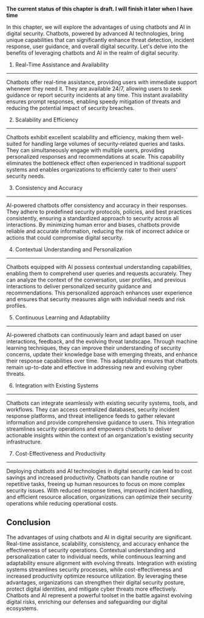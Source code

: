 **The current status of this chapter is draft. I will finish it later when I have time**

In this chapter, we will explore the advantages of using chatbots and AI in digital security. Chatbots, powered by advanced AI technologies, bring unique capabilities that can significantly enhance threat detection, incident response, user guidance, and overall digital security. Let's delve into the benefits of leveraging chatbots and AI in the realm of digital security.

1. Real-Time Assistance and Availability
----------------------------------------

Chatbots offer real-time assistance, providing users with immediate support whenever they need it. They are available 24/7, allowing users to seek guidance or report security incidents at any time. This instant availability ensures prompt responses, enabling speedy mitigation of threats and reducing the potential impact of security breaches.

2. Scalability and Efficiency
-----------------------------

Chatbots exhibit excellent scalability and efficiency, making them well-suited for handling large volumes of security-related queries and tasks. They can simultaneously engage with multiple users, providing personalized responses and recommendations at scale. This capability eliminates the bottleneck effect often experienced in traditional support systems and enables organizations to efficiently cater to their users' security needs.

3. Consistency and Accuracy
---------------------------

AI-powered chatbots offer consistency and accuracy in their responses. They adhere to predefined security protocols, policies, and best practices consistently, ensuring a standardized approach to security across all interactions. By minimizing human error and biases, chatbots provide reliable and accurate information, reducing the risk of incorrect advice or actions that could compromise digital security.

4. Contextual Understanding and Personalization
-----------------------------------------------

Chatbots equipped with AI possess contextual understanding capabilities, enabling them to comprehend user queries and requests accurately. They can analyze the context of the conversation, user profiles, and previous interactions to deliver personalized security guidance and recommendations. This personalized approach enhances user experience and ensures that security measures align with individual needs and risk profiles.

5. Continuous Learning and Adaptability
---------------------------------------

AI-powered chatbots can continuously learn and adapt based on user interactions, feedback, and the evolving threat landscape. Through machine learning techniques, they can improve their understanding of security concerns, update their knowledge base with emerging threats, and enhance their response capabilities over time. This adaptability ensures that chatbots remain up-to-date and effective in addressing new and evolving cyber threats.

6. Integration with Existing Systems
------------------------------------

Chatbots can integrate seamlessly with existing security systems, tools, and workflows. They can access centralized databases, security incident response platforms, and threat intelligence feeds to gather relevant information and provide comprehensive guidance to users. This integration streamlines security operations and empowers chatbots to deliver actionable insights within the context of an organization's existing security infrastructure.

7. Cost-Effectiveness and Productivity
--------------------------------------

Deploying chatbots and AI technologies in digital security can lead to cost savings and increased productivity. Chatbots can handle routine or repetitive tasks, freeing up human resources to focus on more complex security issues. With reduced response times, improved incident handling, and efficient resource allocation, organizations can optimize their security operations while reducing operational costs.

Conclusion
----------

The advantages of using chatbots and AI in digital security are significant. Real-time assistance, scalability, consistency, and accuracy enhance the effectiveness of security operations. Contextual understanding and personalization cater to individual needs, while continuous learning and adaptability ensure alignment with evolving threats. Integration with existing systems streamlines security processes, while cost-effectiveness and increased productivity optimize resource utilization. By leveraging these advantages, organizations can strengthen their digital security posture, protect digital identities, and mitigate cyber threats more effectively. Chatbots and AI represent a powerful toolset in the battle against evolving digital risks, enriching our defenses and safeguarding our digital ecosystems.
